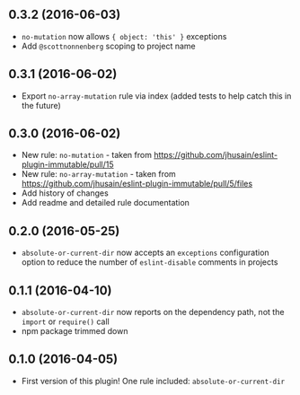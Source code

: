 ## 0.3.2 (2016-06-03)

* `no-mutation` now allows `{ object: 'this' }` exceptions
* Add `@scottnonnenberg` scoping to project name

## 0.3.1 (2016-06-02)

* Export `no-array-mutation` rule via index (added tests to help catch this in the future)

## 0.3.0 (2016-06-02)

* New rule: `no-mutation` - taken from https://github.com/jhusain/eslint-plugin-immutable/pull/15
* New rule: `no-array-mutation` - taken from https://github.com/jhusain/eslint-plugin-immutable/pull/5/files
* Add history of changes
* Add readme and detailed rule documentation

## 0.2.0 (2016-05-25)

* `absolute-or-current-dir` now accepts an `exceptions` configuration option to reduce the number of `eslint-disable` comments in projects

## 0.1.1 (2016-04-10)

* `absolute-or-current-dir` now reports on the dependency path, not the `import` or `require()` call
* npm package trimmed down

## 0.1.0 (2016-04-05)

* First version of this plugin! One rule included: `absolute-or-current-dir`
